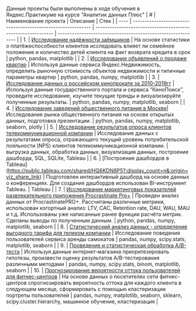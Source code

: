 Данные проекты были выполнены в ходе обучения в Яндекс.Практикуме на курсе "Аналитик данных Плюс"
| #    | Наименование проекта                | Описание                                                     | Стек                                                         |
| ---- | ------------------------------------------------------------ | ------------------------------------------------------------ | ------------------------------------------------------------ |
| 1.   | [Исследование надёжности заёмщиков](https://github.com/AbramovaMarya/Portfolio/tree/main/Исследование%20надёжности%20заёмщиков) | На основе статистики о платёжеспособности клиентов исследовать влияет ли семейное положение и количество детей клиента на факт возврата кредита в срок | python, pandas, matplotlib       |
| 2.   | [Исследование объявлений о продаже квартир](https://github.com/AbramovaMarya/Portfolio/tree/main/Исследование%20объявлений%20о%20продаже%20квартир) | Используя данные сервиса Яндекс.Недвижимость, определить рыночную стоимость объектов недвижимости и типичные параметры квартир | python, pandas, numpy, matplotlib |
| 3.   | [Исследование данных о российском кинопрокате за 2010-2019гг](https://github.com/AbramovaMarya/Portfolio/tree/main/Исследование%20данных%20о%20российском%20кинопрокате%20за%202010-2019гг) | Используя данные государственного портала и сервиса “КиноПоиск”, проведите исследование, изучите текущие тренды и визуализируйте полученные результаты. | python, pandas, numpy, matplotlib, seaborn |
| 4.   | [Исследование заведений общественного питания в Москве](https://github.com/AbramovaMarya/Portfolio/tree/main/Исследование%20заведений%20общественного%20питания%20в%20Москве)| Исследование рынка общественного питания на основе открытых данных, подготовка презентации. | python, pandas, numpy, matplotlib, seaborn, plotly |
| 5.   | [Исследование результатов опроса клиентов телекоммуникационной компании](https://github.com/AbramovaMarya/Portfolio/tree/main/Исследование%20результатов%20опроса%20клиентов%20телекоммуникационной%20компании) | Исследование данных с результатами опроса, отражающего текущий уровень потребительской лояльности (NPS) клиентов телекоммуникационной компании. | выгрузка данных, обработка данных, визуализация данных, построение дашборда, SQL, SQLite, Tableau |
| 6.   | [Построение дашбордов в Tableau] (https://public.tableau.com/shared/HQ6KDN8P5?:display_count=n&:origin=viz_share_link) | Подготовлен интерактивный дашборд на основе данных о конференциях. Для создания дашбордов использован BI-инструмент Tableau. | Tableau |
| 7.   | [Исследование маркетинговых показателей развлекательного приложения Procrastinate Pro+](https://github.com/AbramovaMarya/Portfolio/tree/main/Исследование%20маркетинговых%20показателей%20развлекательного%20приложения%20Procrastinate%20Pro%2B) | Проведен анализ данных от ProcrastinatePRO+. Рассчитаны различные метрики, использован когортный анализ: LTV, CAC, Retention rate, DAU, WAU, MAU и т.д. Использованы уже написанные ранее функции расчёта метрик. Сделаны выводы по полученным данным. | python, pandas, numpy, matplotlib, seaborn |
| 8.   | [Статистический анализ данных - определение выгодного тарифа для телеком компании](https://github.com/AbramovaMarya/Portfolio/tree/main/Статистический%20анализ%20данных) | Исследование поведения пользователей сервиса аренды самокатов | pandas, numpy, scipy.stats, matplotlib, seaborn |
| 9.   | [Проведение и статистическая обработка А/В-теста](https://github.com/AbramovaMarya/Portfolio/tree/main/Проведение%20и%20статистическая%20обработка%20АВ-теста) | Используя данные интернет-магазина приоритезировать гипотезы, произвести оценку результатов A/B-тестирования различными методами | pandas, numpy, scipy.stats, binom, matplotlib, seaborn |
| 10.  | [Прогнозирование вероятности оттока пользователей для фитнес-центров](https://github.com/AbramovaMarya/Portfolio/tree/main/Прогнозирование%20вероятности%20оттока%20пользователей%20для%20фитнес-центров) | На основе данных о посетителях сети фитнес-центров спрогнозировать вероятность оттока для каждого клиента в следующем месяце, сформировать с помощью кластеризации портреты пользователей | pandas, numpy, matplotlib, seaborn, sklearn, scipy.cluster.hierarchy, машинное обучение, кластеризация |
